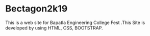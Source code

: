 # Bectagon2k19
This is a web site for Bapatla Engineering College Fest .This Site is developed by using HTML, CSS, BOOTSTRAP.
